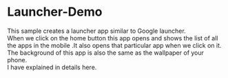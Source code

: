# Launcher-Demo
This sample creates a launcher app similar to Google launcher.  
When we click on the home button this app opens and shows the list of all the apps in the mobile .It also opens that particular app when we click on it.  
The background of this app is also the same as the wallpaper of your phone.  
I have explained in details here.
